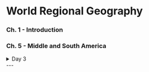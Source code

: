 # World Regional Geography

### Ch. 1 - Introduction

### Ch. 5 - Middle and South America

<details>
 <summary>Day 3</summary>

> 1. Official language of Belize = (English), Brazil = ~~Brazilian~~ (Portuguese), Guyana = (English)(Guiana = French), Venezuela = ~~Portuguese~~ (Spanish)
> 2. Main religion of Middle/South America = (Catholicism)
> 3. Major political/social process that shaped area = (Capitalism, Imperialism)
> 4. 2 Key environmental processes contributing to distress in Middle/South America = (Climate Change (Oil spills, deforestation, drought, rising sea levels))

* Indigenous populations: Aztecs, Mayans, Incans ("tribes" were broken up and basically independent)
  * Civilizations were extremely advanced for the time: <ins>advanced urban planning</ins>, <ins>running water</ins>, 
  * Civilizations are not *gone*
  * Columbus tried to get to India (failed, landed in Caribbean) (they didn't actually think Earth was flat)
    * Took slaves but they just ran away and hid lol
* Triangular Trade: Europe, Africa, and Asia -> Americas & Americas -> them.
  * Sugarcane -> Americas & Tobacco -> them
    * Sugar = **Important** Because molasses, tea, only grows in humid/hot
      * Slaves worked to death for 3ish years and replaced with new one (b/c more cost efficient)
  * Slaves taken to mainly Middle/South America at first, then to North America in 1600s
* Polynesian Triangle: Middle/South American natives traded w/ Pacific natives long before 1492 (No exploitation)
* 3 Gs Gold, God, and Glory
  * Money/resources
  * Basically no chance for peace. Especially with the present religious beliefs
  * God = convert
  * Glory = power/reputation
* Triangular Society Hierarchy
  * Peninsulares (Spaniards born in Spain)
    * Creoles (Spaniards born in New Spain)
      * Mestizos (Spanish & Native American) / Mullatos (Spanish & black) (mixed)
        * Full natives / Full black

* Imperialism: US becoming pretty dang prominent world power
* James Monroe makes Monroe Doctrine
  * Told Europe nobody could dabble in Western hemisphere but us.
* Roosevelt Corollary: Basically adds protection to Monroe Doctrine & justifies many interventions

* Cuba (United Fruit Company) lobbies Dwight to help in rebellion. Claims 2 democratically elected leaders were actually socialists (company had to pay more minimum wage).
  * CIA sends in covert propaganda forces to topple a democratic gov. (military lays down arms bc of immense propaganda success)
  * Sparks new 40 yr Civil War (1959-1990s). Hundreds of thousands of peoples killed
    * Drug cartels take advantage of split attention. Grow big
</details>
---
